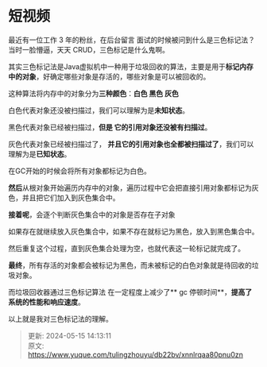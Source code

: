 # 短视频

最近有一位工作 3 年的粉丝，在后台留言   面试的时候被问到什么是三色标记法？当时一脸懵逼，天天 CRUD，三色标记是什么鬼啊。

其实三色标记法是Java虚拟机中一种用于垃圾回收的算法，主要是用于**标记内存中的对象**，好确定哪些对象是存活的，哪些对象是可以被回收的。

这种算法将内存中的对象分为**三种颜色**：**白色 黑色 灰色**

白色代表对象还没被扫描过，我们可以理解为是**未知状态**。

黑色代表对象已经被扫描过，**但是   它的引用对象还没被有扫描过**。

灰色代表对象已经被扫描过了， **并且它的引用对象也全都被扫描过了**，我们可以理解为是**已知状态**。



在GC开始的时候会将所有对象都标记为白色。

**然后**从根对象开始遍历内存中的对象，遍历过程中它会把直接引用对象都标记为灰色，并且把它们加入到灰色集合中。

**接着呢**，会逐个判断灰色集合中的对象是否存在子对象

如果存在就继续放入灰色集合中，如果不存在就标记为黑色，放入到黑色集合中。

然后重复这个过程，直到灰色集合处理为空，也就代表这一轮标记就完成了。

**最终**，所有存活的对象都会被标记为黑色，而未被标记的白色对象就是待回收的垃圾对象。

而垃圾回收器通过三色标记算法 在一定程度上减少了** gc 停顿时间**，**提高了系统的性能和响应速度**。

以上就是我对三色标记法的理解。





> 更新: 2024-05-15 14:13:11  
> 原文: <https://www.yuque.com/tulingzhouyu/db22bv/xnnlrqaa80pnu0zn>